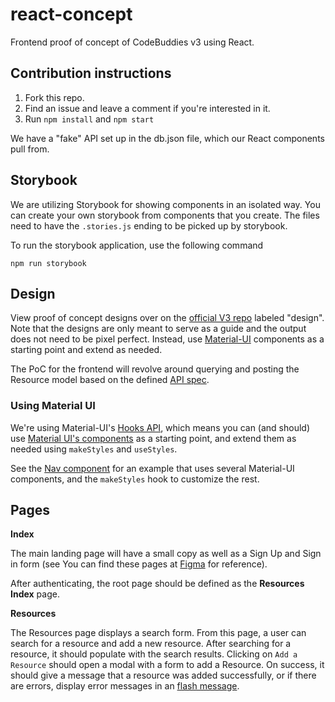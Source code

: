 # react-concept

Frontend proof of concept of CodeBuddies v3 using React.

## Contribution instructions

1. Fork this repo.
2. Find an issue and leave a comment if you're interested in it.
3. Run `npm install` and `npm start`

We have a "fake" API set up in the db.json file, which our React components pull from.

## Storybook

We are utilizing Storybook for showing components in an isolated way.
You can create your own storybook from components that you create. The files need to have the `.stories.js` ending to be picked up by storybook.

To run the storybook application, use the following command

```
npm run storybook
```

## Design

View proof of concept designs over on the [official V3 repo](https://github.com/codebuddies/v3/issues?q=is%3Aissue+is%3Aopen+label%3Adesign) labeled "design". Note that the designs are only meant to serve as a guide and the output does not need to be pixel perfect. Instead, use [Material-UI](https://material-ui.com/) components as a starting point and extend as needed.

The PoC for the frontend will revolve around querying and posting the Resource model based on the defined [API spec](https://app.swaggerhub.com/apis-docs/billglover/CodeBuddies/0.0.1).

### Using Material UI

We're using Material-UI's [Hooks API](https://material-ui.com/styles/basics/#hook-api), which means you can (and should) use [Material UI's components](https://material-ui.com/getting-started/supported-components/) as a starting point, and extend them as needed using `makeStyles` and `useStyles`.

See the [Nav component](https://github.com/codebuddies/react-concept/blob/master/src/components/Nav/index.js) for an example that uses several Material-UI components, and the `makeStyles` hook to customize the rest.

## Pages

**Index**

The main landing page will have a small copy as well as a Sign Up and Sign in form (see You can find these pages at [Figma](https://www.figma.com/file/wXMeX9xgYTcVKNJ1XT9ZQ5/cbv3poc?node-id=0%3A1) for reference).

After authenticating, the root page should be defined as the **Resources Index** page.

**Resources**

The Resources page displays a search form. From this page, a user can search for a resource and add a new resource. After searching for a resource, it should populate with the search results. Clicking on `Add a Resource` should open a modal with a form to add a Resource. On success, it should give a message that a resource was added successfully, or if there are errors, display error messages in an [flash message](https://material-ui.com/components/snackbars/).
